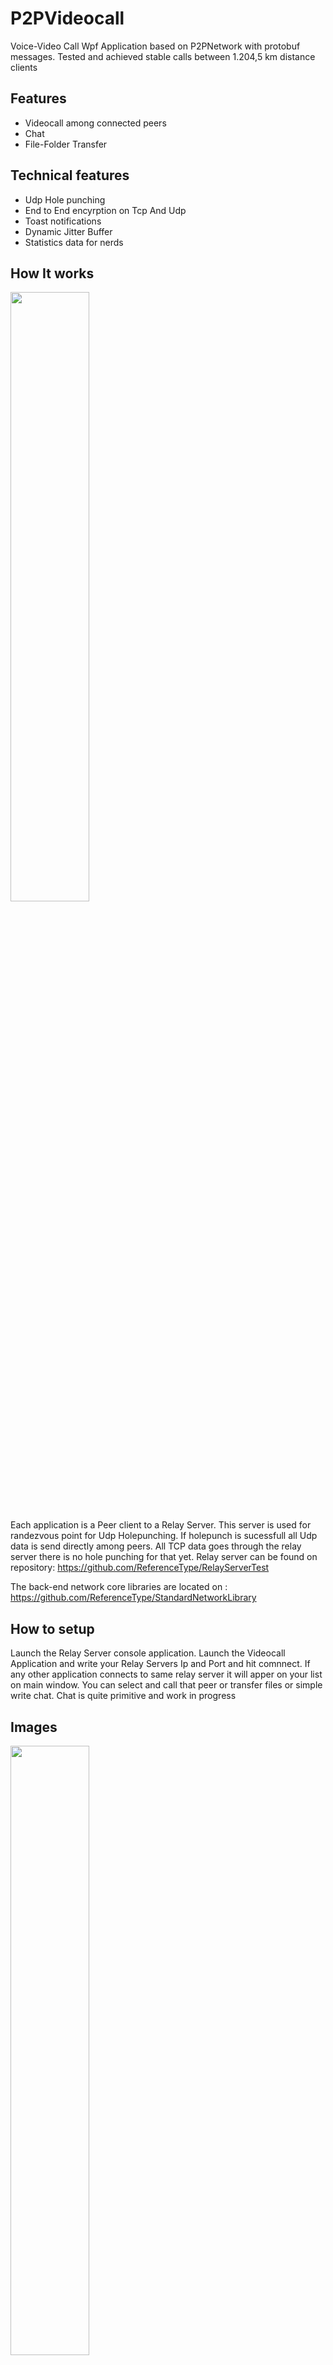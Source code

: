 # P2PVideocall
Voice-Video Call Wpf Application based on P2PNetwork with protobuf messages.
Tested and achieved stable calls between 1.204,5 km distance clients

## Features
- Videocall among connected peers 
- Chat
- File-Folder Transfer 
## Technical features
- Udp Hole punching
- End to End encyrption on Tcp And Udp
- Toast notifications
- Dynamic Jitter Buffer
- Statistics data for nerds
## How It works
<img src="https://user-images.githubusercontent.com/109621184/204115163-3c8da2c3-9030-4325-9f4a-28935ed98977.png" width=50% height=50%>

Each application is a Peer client to a Relay Server. This server is used for randezvous point for Udp Holepunching. 
If holepunch is sucessfull all Udp data is send directly among peers.
All TCP data goes through the relay server there is no hole punching for that yet. 
Relay server can be found on repository: https://github.com/ReferenceType/RelayServerTest

The back-end network core libraries are located on : https://github.com/ReferenceType/StandardNetworkLibrary
## How to setup
Launch the Relay Server console application. Launch the Videocall Application and write your Relay Servers Ip and Port and hit comnnect.
If any other application connects to same relay server it will apper on your list on main window. You can select and call that peer or transfer files or simple write chat.
Chat is quite primitive and work in progress

## Images
<img src="https://user-images.githubusercontent.com/109621184/204114575-f8e5179e-72c2-411c-86fa-950292c73bb0.png" width=50% height=50%>
<img src="https://user-images.githubusercontent.com/109621184/204114701-bd8e4533-98c8-4750-a7f0-921a60162ea1.png" width=50% height=50%>
<img src="https://user-images.githubusercontent.com/109621184/204114748-b7a652a1-b81f-4f04-a969-02be05b7dc14.png" width=50% height=50%>

